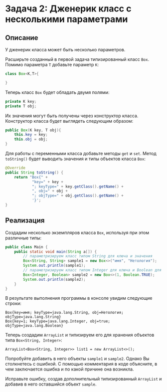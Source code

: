 # Задача 2: Дженерик класс с несколькими параметрами

## Описание
У дженерик класса может быть несколько параметров. 

Расширьте созданный в первой задача типизированный класс `Box`. Помимо параметра `T` добавьте параметр `K`:
```java
class Box<K,T>{ 

}
```

Теперь класс `Box` будет обладать двумя полями:
```java
private K key;
private T obj;
```

Их значения могут быть получены через конструктор класса. Конструктор класса будет выглядеть следующим образом:
```java
public Box(K key, T obj){
    this.key = key;
    this.obj = obj;
}
```

Для работы с переменными класса добавьте методы `get` и `set`. Метод `toString()` будет выводить значения и типы объектов класса `Box`:
```java
@Override
public String toString() {
    return "Box{" +
            "key=" + key +
            "; keyType=" + key.getClass().getName() +
            ", obj=" + obj +
            "; objType=" + obj.getClass().getName() +
            '}';
}
```

## Реализация
Создадим несколько экземпляров класса `Box`, используя при этом различные типы:
```java
public class Main {
    public static void main(String a[]) {
        // параметризируем класс типом String для ключа и значения
        Box<String, String> sample1 = new Box<>("имя", "Нетология");
        System.out.println(sample1);
        // параметризируем класс типом Integer для ключа и Boolean для значения
        Box<Integer, Boolean> sample2 = new Box<>(1, Boolean.TRUE);
        System.out.println(sample2);
    }
}
```

В результате выполнения программы в консоле увидим следующие строки:
```
Box{key=имя; keyType=java.lang.String, obj=Нетология; objType=java.lang.String}
Box{key=1; keyType=java.lang.Integer, obj=true; objType=java.lang.Boolean}
```

Теперь создадим `ArrayList` и типизируем его для хранения объектов типа `Box<String, Integer>`:

``
ArrayList<Box<String, Integer>> list1 = new ArrayList<>();
``

Попробуйте добавить в него объекты `sample1` и `sample2`. Однако Вы столкнетесь с ошибкой. С помощью комментария в коде объясните, в чем заключается ошибка и по какой причине она возникла.

Исправьте ошибку, создав дополнительный типизированный `ArrayList` и добавив в него оставшийся объект `sample`.
